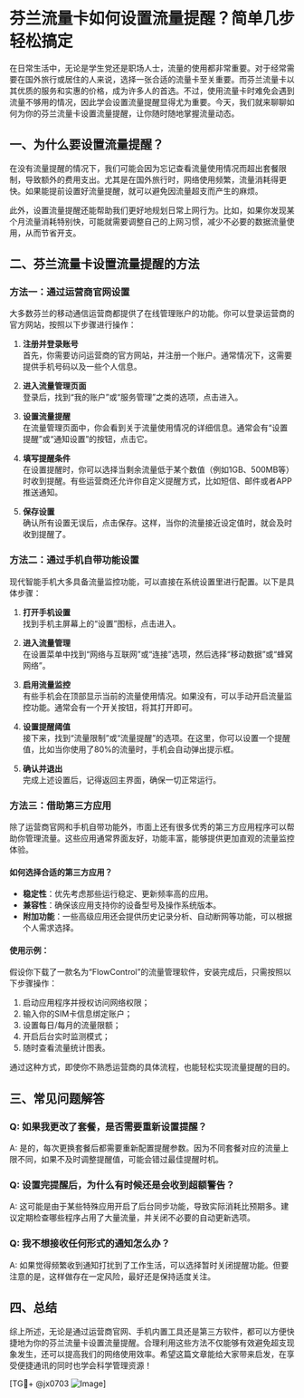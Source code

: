 # 芬兰流量卡如何设置流量提醒？简单几步轻松搞定

在日常生活中，无论是学生党还是职场人士，流量的使用都非常重要。对于经常需要在国外旅行或居住的人来说，选择一张合适的流量卡至关重要。而芬兰流量卡以其优质的服务和实惠的价格，成为许多人的首选。不过，使用流量卡时难免会遇到流量不够用的情况，因此学会设置流量提醒显得尤为重要。今天，我们就来聊聊如何为你的芬兰流量卡设置流量提醒，让你随时随地掌握流量动态。

## 一、为什么要设置流量提醒？

在没有流量提醒的情况下，我们可能会因为忘记查看流量使用情况而超出套餐限制，导致额外的费用支出。尤其是在国外旅行时，网络使用频繁，流量消耗得更快。如果能提前设置好流量提醒，就可以避免因流量超支而产生的麻烦。

此外，设置流量提醒还能帮助我们更好地规划日常上网行为。比如，如果你发现某个月流量消耗特别快，可能就需要调整自己的上网习惯，减少不必要的数据流量使用，从而节省开支。

## 二、芬兰流量卡设置流量提醒的方法

### 方法一：通过运营商官网设置

大多数芬兰的移动通信运营商都提供了在线管理账户的功能。你可以登录运营商的官方网站，按照以下步骤进行操作：

1. **注册并登录账号**  
   首先，你需要访问运营商的官方网站，并注册一个账户。通常情况下，这需要提供手机号码以及一些个人信息。

2. **进入流量管理页面**  
   登录后，找到“我的账户”或“服务管理”之类的选项，点击进入。

3. **设置流量提醒**  
   在流量管理页面中，你会看到关于流量使用情况的详细信息。通常会有“设置提醒”或“通知设置”的按钮，点击它。

4. **填写提醒条件**  
   在设置提醒时，你可以选择当剩余流量低于某个数值（例如1GB、500MB等）时收到提醒。有些运营商还允许你自定义提醒方式，比如短信、邮件或者APP推送通知。

5. **保存设置**  
   确认所有设置无误后，点击保存。这样，当你的流量接近设定值时，就会及时收到提醒了。

### 方法二：通过手机自带功能设置

现代智能手机大多具备流量监控功能，可以直接在系统设置里进行配置。以下是具体步骤：

1. **打开手机设置**  
   找到手机主屏幕上的“设置”图标，点击进入。

2. **进入流量管理**  
   在设置菜单中找到“网络与互联网”或“连接”选项，然后选择“移动数据”或“蜂窝网络”。

3. **启用流量监控**  
   有些手机会在顶部显示当前的流量使用情况。如果没有，可以手动开启流量监控功能。通常会有一个开关按钮，将其打开即可。

4. **设置提醒阈值**  
   接下来，找到“流量限制”或“流量提醒”的选项。在这里，你可以设置一个提醒值，比如当你使用了80%的流量时，手机会自动弹出提示框。

5. **确认并退出**  
   完成上述设置后，记得返回主界面，确保一切正常运行。

### 方法三：借助第三方应用

除了运营商官网和手机自带功能外，市面上还有很多优秀的第三方应用程序可以帮助你管理流量。这些应用通常界面友好，功能丰富，能够提供更加直观的流量监控体验。

#### 如何选择合适的第三方应用？
- **稳定性**：优先考虑那些运行稳定、更新频率高的应用。
- **兼容性**：确保该应用支持你的设备型号及操作系统版本。
- **附加功能**：一些高级应用还会提供历史记录分析、自动断网等功能，可以根据个人需求选择。

#### 使用示例：
假设你下载了一款名为“FlowControl”的流量管理软件，安装完成后，只需按照以下步骤操作：
1. 启动应用程序并授权访问网络权限；
2. 输入你的SIM卡信息绑定账户；
3. 设置每日/每月的流量限额；
4. 开启后台实时监测模式；
5. 随时查看流量统计图表。

通过这种方式，即使你不熟悉运营商的具体流程，也能轻松实现流量提醒的目的。

## 三、常见问题解答

### Q: 如果我更改了套餐，是否需要重新设置提醒？
A: 是的，每次更换套餐后都需要重新配置提醒参数。因为不同套餐对应的流量上限不同，如果不及时调整提醒值，可能会错过最佳提醒时机。

### Q: 设置完提醒后，为什么有时候还是会收到超额警告？
A: 这可能是由于某些特殊应用开启了后台同步功能，导致实际消耗比预期多。建议定期检查哪些程序占用了大量流量，并关闭不必要的自动更新选项。

### Q: 我不想接收任何形式的通知怎么办？
A: 如果觉得频繁收到通知打扰到了工作生活，可以选择暂时关闭提醒功能。但要注意的是，这样做存在一定风险，最好还是保持适度关注。

## 四、总结

综上所述，无论是通过运营商官网、手机内置工具还是第三方软件，都可以方便快捷地为你的芬兰流量卡设置流量提醒。合理利用这些方法不仅能够有效避免超支现象发生，还可以提高我们的网络使用效率。希望这篇文章能给大家带来启发，在享受便捷通讯的同时也学会科学管理资源！

[TG💪+ @jx0703 ![Image](https://github.com/user-attachments/assets/dbca1d08-cadb-493c-b0ec-ad6f7a83f270)]